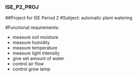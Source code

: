 ### ISE_P2_PROJ
##Project for ISE Period 2
#Subject: automatic plant watering


#Functional requirements:
- measure soil moisture
- measure humidity
- measure temperature
- measure light intensity
- give set amount of water
- control air flow
- control grow lamp